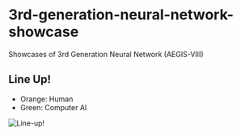 # 3rd-generation-neural-network-showcase
Showcases of 3rd Generation Neural Network (AEGIS-VIII)

## Line Up!

- Orange: Human
- Green: Computer AI

![Line-up!](https://github.com/OrigamiDream/3rd-generation-neural-network-showcase/blob/master/line-up/line-up.gif)